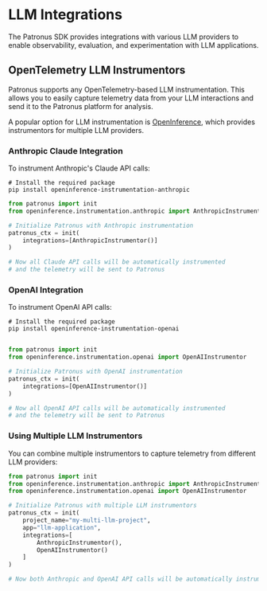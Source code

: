 # LLM Integrations

The Patronus SDK provides integrations with various LLM providers to enable observability, evaluation, and experimentation with LLM applications.

## OpenTelemetry LLM Instrumentors

Patronus supports any OpenTelemetry-based LLM instrumentation. This allows you to easily capture telemetry data from your LLM interactions and send it to the Patronus platform for analysis.

A popular option for LLM instrumentation is [OpenInference](https://github.com/Arize-ai/openinference), which provides instrumentors for multiple LLM providers.

### Anthropic Claude Integration

To instrument Anthropic's Claude API calls:

```shell
# Install the required package
pip install openinference-instrumentation-anthropic
```

```python
from patronus import init
from openinference.instrumentation.anthropic import AnthropicInstrumentor

# Initialize Patronus with Anthropic instrumentation
patronus_ctx = init(
    integrations=[AnthropicInstrumentor()]
)

# Now all Claude API calls will be automatically instrumented
# and the telemetry will be sent to Patronus
```

### OpenAI Integration

To instrument OpenAI API calls:

```shell
# Install the required package
pip install openinference-instrumentation-openai
```

```python

from patronus import init
from openinference.instrumentation.openai import OpenAIInstrumentor

# Initialize Patronus with OpenAI instrumentation
patronus_ctx = init(
    integrations=[OpenAIInstrumentor()]
)

# Now all OpenAI API calls will be automatically instrumented
# and the telemetry will be sent to Patronus
```

### Using Multiple LLM Instrumentors

You can combine multiple instrumentors to capture telemetry from different LLM providers:

```python
from patronus import init
from openinference.instrumentation.anthropic import AnthropicInstrumentor
from openinference.instrumentation.openai import OpenAIInstrumentor

# Initialize Patronus with multiple LLM instrumentors
patronus_ctx = init(
    project_name="my-multi-llm-project",
    app="llm-application",
    integrations=[
        AnthropicInstrumentor(),
        OpenAIInstrumentor()
    ]
)

# Now both Anthropic and OpenAI API calls will be automatically instrumented
```
